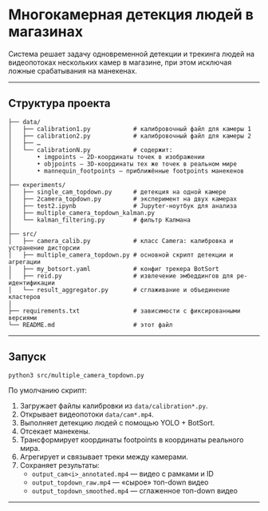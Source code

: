 # Многокамерная детекция людей в магазинах

Система решает задачу одновременной детекции и трекинга людей на видеопотоках нескольких камер в магазине, при этом исключая ложные срабатывания на манекенах.

---

## Структура проекта

```
├── data/  
│   ├── calibration1.py            # калибровочный файл для камеры 1  
│   ├── calibration2.py            # калибровочный файл для камеры 2  
│   ├── …  
│   └── calibrationN.py            # содержит:  
│       • imgpoints — 2D-координаты точек в изображении  
│       • objpoints — 3D-координаты тех же точек в реальном мире  
│       • mannequin_footpoints — приближённые footpoints манекенов  
│
├── experiments/                   
│   ├── single_cam_topdown.py      # детекция на одной камере  
│   ├── 2camera_topdown.py         # эксперимент на двух камерах  
│   ├── test2.ipynb                # Jupyter-ноутбук для анализа  
│   ├── multiple_camera_topdown_kalman.py  
│   └── kalman_filtering.py        # фильтр Калмана  
│
├── src/                           
│   ├── camera_calib.py            # класс Camera: калибровка и устранение дисторсии  
│   ├── multiple_camera_topdown.py # основной скрипт детекции и агрегации  
│   ├── my_botsort.yaml            # конфиг трекера BotSort  
│   ├── reid.py                    # извлечение эмбеддингов для ре-идентификации  
│   └── result_aggregator.py       # сглаживание и объединение кластеров  
│
├── requirements.txt               # зависимости с фиксированными версиями  
└── README.md                      # этот файл  
```

---

## Запуск

```bash
python3 src/multiple_camera_topdown.py
```

По умолчанию скрипт:

1. Загружает файлы калибровки из `data/calibration*.py`.  
2. Открывает видеопотоки `data/cam*.mp4`.  
3. Выполняет детекцию людей с помощью YOLO + BotSort.  
4. Отсекает манекены. 
5. Трансформирует координаты footpoints в координаты реального мира.  
6. Агрегирует и связывает треки между камерами.  
7. Сохраняет результаты:
   - `output_cam<i>_annotated.mp4` — видео с рамками и ID  
   - `output_topdown_raw.mp4` — «сырое» топ-down видео  
   - `output_topdown_smoothed.mp4` — сглаженное топ-down видео  

---
